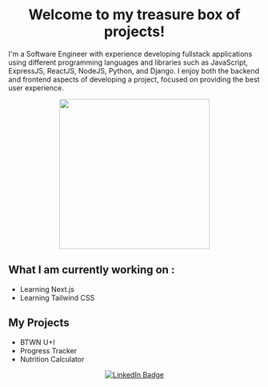 <h1 align="center"> Welcome to my treasure box of projects! </h1>

<p> I'm a Software Engineer with experience developing fullstack applications using different programming languages and libraries such as JavaScript, ExpressJS, ReactJS, NodeJS, Python, and Django. I enjoy both the backend and frontend aspects of developing a project, focused on providing the best user experience.  </p>

<div id="header" align="center">
  <img src="https://media.giphy.com/media/XD9o33QG9BoMis7iM4/giphy.gif" width="300"/>
</div>

<h2> What I am currently working on :</h2>
<ul>
<li> Learning Next.js</li>
<li> Learning Tailwind CSS</li>
</ul>

<h2> My Projects</h2>
<ul>
<li> BTWN U+I</li>
<li> Progress Tracker</li>
<li> Nutrition Calculator</li>
</ul>

<p> 
  <div id="linkedIn" align="center">
  <a href="https://www.linkedin.com/in/jacky-cheng-8a54761b7"> 
    <img src="https://img.shields.io/badge/LinkedIn-blue?style=for-the-badge&logo=linkedin&logoColor=white" alt="LinkedIn Badge"/>
  </a>
    </div>
</p>
